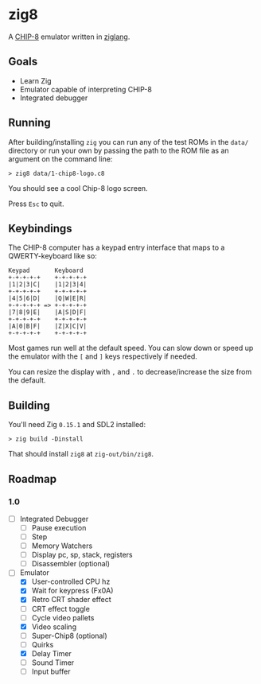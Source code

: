 # zig8

A [CHIP-8](http://devernay.free.fr/hacks/chip8/C8TECH10.HTM "Chip-8
reference") emulator written in [ziglang](https://ziglang.org/).

## Goals

- Learn Zig
- Emulator capable of interpreting CHIP-8
- Integrated debugger

## Running

After building/installing `zig` you can run any of the test ROMs in
the `data/` directory or run your own by passing the path to the ROM
file as an argument on the command line:

    > zig8 data/1-chip8-logo.c8

You should see a cool Chip-8 logo screen.

Press `Esc` to quit.

## Keybindings

The CHIP-8 computer has a keypad entry interface that maps to a
QWERTY-keyboard like so:

    Keypad       Keyboard
    +-+-+-+-+    +-+-+-+-+
    |1|2|3|C|    |1|2|3|4|
    +-+-+-+-+    +-+-+-+-+
    |4|5|6|D|    |Q|W|E|R|
    +-+-+-+-+ => +-+-+-+-+
    |7|8|9|E|    |A|S|D|F|
    +-+-+-+-+    +-+-+-+-+
    |A|0|B|F|    |Z|X|C|V|
    +-+-+-+-+    +-+-+-+-+

Most games run well at the default speed.  You can slow down or speed
up the emulator with the `[` and `]` keys respectively if needed.

You can resize the display with `,` and `.` to decrease/increase the
size from the default.

## Building

You'll need Zig `0.15.1` and SDL2 installed:

    > zig build -Dinstall

That should install `zig8` at `zig-out/bin/zig8`.

## Roadmap

### 1.0

- [ ] Integrated Debugger
  - [ ] Pause execution
  - [ ] Step
  - [ ] Memory Watchers
  - [ ] Display pc, sp, stack, registers
  - [ ] Disassembler (optional)
- [ ] Emulator
  - [x] User-controlled CPU hz
  - [x] Wait for keypress (Fx0A)
  - [x] Retro CRT shader effect
  - [ ] CRT effect toggle
  - [ ] Cycle video pallets
  - [x] Video scaling
  - [ ] Super-Chip8 (optional)
  - [ ] Quirks
  - [x] Delay Timer
  - [ ] Sound Timer
  - [ ] Input buffer
